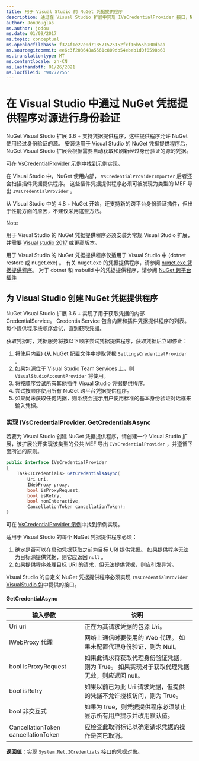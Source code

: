 ```yaml
---
title: 用于 Visual Studio 的 NuGet 凭据提供程序
description: 通过在 Visual Studio 扩展中实现 IVsCredentialProvider 接口，NuGet 凭据提供程序对源进行身份验证。
author: JonDouglas
ms.author: jodou
ms.date: 01/09/2017
ms.topic: conceptual
ms.openlocfilehash: f324f1e27e0d718571525152fcf16b55b900dbaa
ms.sourcegitcommit: ee6c3f203648a5561c809db54ebeb1d0f0598b68
ms.translationtype: MT
ms.contentlocale: zh-CN
ms.lasthandoff: 01/26/2021
ms.locfileid: "98777755"
---
```

# <a name="authenticating-feeds-in-visual-studio-with-nuget-credential-providers"></a>在 Visual Studio 中通过 NuGet 凭据提供程序对源进行身份验证

NuGet Visual Studio 扩展 3.6 + 支持凭据提供程序，这些提供程序允许 NuGet 使用经过身份验证的源。
安装适用于 Visual Studio 的 NuGet 凭据提供程序后，NuGet Visual Studio 扩展会根据需要自动获取和刷新经过身份验证的源的凭据。

可在 [VsCredentialProvider 示例](https://github.com/NuGet/Samples/tree/master/VsCredentialProvider)中找到示例实现。

在 Visual Studio 中，NuGet 使用内部， `VsCredentialProviderImporter` 后者还会扫描插件凭据提供程序。 这些插件凭据提供程序必须可被发现为类型的 MEF 导出 `IVsCredentialProvider` 。

从 Visual Studio 中的 4.8 + NuGet 开始，还支持新的跨平台身份验证插件，但出于性能方面的原因，不建议采用这些方法。

> [!Note]
> 用于 Visual Studio 的 NuGet 凭据提供程序必须安装为常规 Visual Studio 扩展，并需要 [Visual studio 2017](https://aka.ms/vs/15/release/vs_enterprise.exe) 或更高版本。
>
> 用于 Visual Studio 的 NuGet 凭据提供程序仅适用于 Visual Studio 中 (dotnet restore 或 nuget.exe) 。 有关 nuget.exe 的凭据提供程序，请参阅 [nuget.exe 凭据提供程序](nuget-exe-Credential-providers.md)。
> 对于 dotnet 和 msbuild 中的凭据提供程序，请参阅 [NuGet 跨平台插件](nuget-cross-platform-authentication-plugin.md)

## <a name="creating-a-nuget-credential-provider-for-visual-studio"></a>为 Visual Studio 创建 NuGet 凭据提供程序

NuGet Visual Studio 扩展 3.6 + 实现了用于获取凭据的内部 CredentialService。 CredentialService 包含内置和插件凭据提供程序的列表。 每个提供程序按顺序尝试，直到获取凭据。

获取凭据时，凭据服务将按以下顺序尝试凭据提供程序，获取凭据后立即停止：

1. 将使用内置)  (从 NuGet 配置文件中提取凭据 `SettingsCredentialProvider` 。
1. 如果包源位于 Visual Studio Team Services 上，则 `VisualStudioAccountProvider` 将使用。
1. 将按顺序尝试所有其他插件 Visual Studio 凭据提供程序。
1. 尝试按顺序使用所有 NuGet 跨平台凭据提供程序。
1. 如果尚未获取任何凭据，则系统会提示用户使用标准的基本身份验证对话框来输入凭据。

### <a name="implementing-ivscredentialprovidergetcredentialsasync"></a>实现 IVsCredentialProvider. GetCredentialsAsync

若要为 Visual Studio 创建 NuGet 凭据提供程序，请创建一个 Visual Studio 扩展，该扩展公开实现该类型的公共 MEF 导出 `IVsCredentialProvider` ，并遵循下面所述的原则。

```cs
public interface IVsCredentialProvider
{
    Task<ICredentials> GetCredentialsAsync(
        Uri uri,
        IWebProxy proxy,
        bool isProxyRequest,
        bool isRetry,
        bool nonInteractive,
        CancellationToken cancellationToken);
}
```

可在 [VsCredentialProvider 示例](https://github.com/NuGet/Samples/tree/master/VsCredentialProvider)中找到示例实现。

适用于 Visual Studio 的每个 NuGet 凭据提供程序必须：

1. 确定是否可以在启动凭据获取之前为目标 URI 提供凭据。 如果提供程序无法为目标源提供凭据，则它应返回 `null` 。
1. 如果提供程序处理目标 URI 的请求，但无法提供凭据，则应引发异常。

Visual Studio 的自定义 NuGet 凭据提供程序必须实现 `IVsCredentialProvider` [VisualStudio 包](https://www.nuget.org/packages/NuGet.VisualStudio/)中提供的接口。

#### <a name="getcredentialasync"></a>GetCredentialAsync

| 输入参数 |说明|
| ----------------|-----------|
| Uri uri | 正在为其请求凭据的包源 Uri。|
| IWebProxy 代理 | 网络上通信时要使用的 Web 代理。 如果未配置代理身份验证，则为 Null。 |
| bool isProxyRequest | 如果此请求将获取代理身份验证凭据，则为 True。 如果实现对于获取代理凭据无效，则应返回 null。 |
| bool isRetry | 如果以前已为此 Uri 请求凭据，但提供的凭据不允许授权访问，则为 True。 |
| bool 非交互式 | 如果为 true，则凭据提供程序必须禁止显示所有用户提示并改用默认值。 |
| CancellationToken cancellationToken | 应检查此取消标记以确定请求凭据的操作是否已取消。 |

**返回值**：实现 [ `System.Net.ICredentials` 接口](/dotnet/api/system.net.icredentials?view=netstandard-2.0)的凭据对象。
